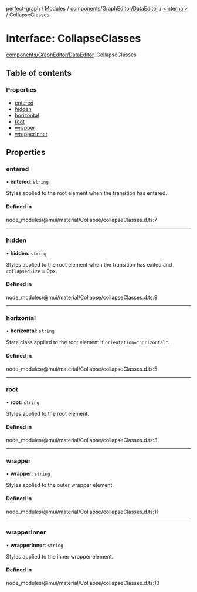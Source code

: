 [perfect-graph](../README.md) / [Modules](../modules.md) / [components/GraphEditor/DataEditor](../modules/components_GraphEditor_DataEditor.md) / [<internal\>](../modules/components_GraphEditor_DataEditor._internal_.md) / CollapseClasses

# Interface: CollapseClasses

[components/GraphEditor/DataEditor](../modules/components_GraphEditor_DataEditor.md).[<internal>](../modules/components_GraphEditor_DataEditor._internal_.md).CollapseClasses

## Table of contents

### Properties

- [entered](components_GraphEditor_DataEditor._internal_.CollapseClasses.md#entered)
- [hidden](components_GraphEditor_DataEditor._internal_.CollapseClasses.md#hidden)
- [horizontal](components_GraphEditor_DataEditor._internal_.CollapseClasses.md#horizontal)
- [root](components_GraphEditor_DataEditor._internal_.CollapseClasses.md#root)
- [wrapper](components_GraphEditor_DataEditor._internal_.CollapseClasses.md#wrapper)
- [wrapperInner](components_GraphEditor_DataEditor._internal_.CollapseClasses.md#wrapperinner)

## Properties

### entered

• **entered**: `string`

Styles applied to the root element when the transition has entered.

#### Defined in

node_modules/@mui/material/Collapse/collapseClasses.d.ts:7

___

### hidden

• **hidden**: `string`

Styles applied to the root element when the transition has exited and `collapsedSize` = 0px.

#### Defined in

node_modules/@mui/material/Collapse/collapseClasses.d.ts:9

___

### horizontal

• **horizontal**: `string`

State class applied to the root element if `orientation="horizontal"`.

#### Defined in

node_modules/@mui/material/Collapse/collapseClasses.d.ts:5

___

### root

• **root**: `string`

Styles applied to the root element.

#### Defined in

node_modules/@mui/material/Collapse/collapseClasses.d.ts:3

___

### wrapper

• **wrapper**: `string`

Styles applied to the outer wrapper element.

#### Defined in

node_modules/@mui/material/Collapse/collapseClasses.d.ts:11

___

### wrapperInner

• **wrapperInner**: `string`

Styles applied to the inner wrapper element.

#### Defined in

node_modules/@mui/material/Collapse/collapseClasses.d.ts:13
